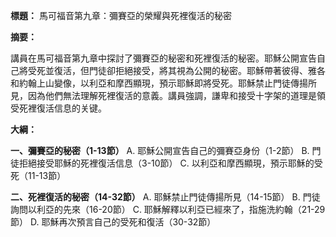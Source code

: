 **標題：** 馬可福音第九章：彌賽亞的榮耀與死裡復活的秘密

**摘要：**

講員在馬可福音第九章中探討了彌賽亞的秘密和死裡復活的秘密。耶穌公開宣告自己將受死並復活，但門徒卻拒絕接受，將其視為公開的秘密。耶穌帶著彼得、雅各和約翰上山變像，以利亞和摩西顯現，預示耶穌即將受死。耶穌禁止門徒傳揚所見，因為他們無法理解死裡復活的意義。講員強調，謙卑和接受十字架的道理是領受死裡復活信息的关键。

**大綱：**

**一、彌賽亞的秘密（1-13節）**
    A. 耶穌公開宣告自己的彌賽亞身份（1-2節）
    B. 門徒拒絕接受耶穌的死裡復活信息（3-10節）
    C. 以利亞和摩西顯現，預示耶穌的受死（11-13節）

**二、死裡復活的秘密（14-32節）**
    A. 耶穌禁止門徒傳揚所見（14-15節）
    B. 門徒詢問以利亞的先來（16-20節）
    C. 耶穌解釋以利亞已經來了，指施洗約翰（21-29節）
    D. 耶穌再次預言自己的受死和復活（30-32節）